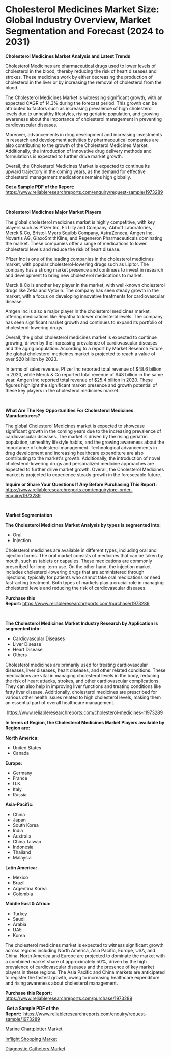 <p><h1>Cholesterol Medicines Market Size: Global Industry Overview, Market Segmentation and Forecast (2024 to 2031)</h1></p><p><strong>Cholesterol Medicines Market Analysis and Latest Trends</strong></p>
<p><p>Cholesterol Medicines are pharmaceutical drugs used to lower levels of cholesterol in the blood, thereby reducing the risk of heart diseases and strokes. These medicines work by either decreasing the production of cholesterol in the liver or by increasing the removal of cholesterol from the blood.</p><p>The Cholesterol Medicines Market is witnessing significant growth, with an expected CAGR of 14.3% during the forecast period. This growth can be attributed to factors such as increasing prevalence of high cholesterol levels due to unhealthy lifestyles, rising geriatric population, and growing awareness about the importance of cholesterol management in preventing cardiovascular diseases.</p><p>Moreover, advancements in drug development and increasing investments in research and development activities by pharmaceutical companies are also contributing to the growth of the Cholesterol Medicines Market. Additionally, the introduction of innovative drug delivery methods and formulations is expected to further drive market growth.</p><p>Overall, the Cholesterol Medicines Market is expected to continue its upward trajectory in the coming years, as the demand for effective cholesterol management medications remains high globally.</p></p>
<p><strong>Get a Sample PDF of the Report:&nbsp;</strong> <a href="https://www.reliableresearchreports.com/enquiry/request-sample/1973289">https://www.reliableresearchreports.com/enquiry/request-sample/1973289</a></p>
<p>&nbsp;</p>
<p><strong>Cholesterol Medicines Major Market Players</strong></p>
<p><p>The global cholesterol medicines market is highly competitive, with key players such as Pfizer Inc, Eli Lilly and Company, Abbott Laboratories, Merck & Co, Bristol-Myers Squibb Company, AstraZeneca, Amgen Inc, Novartis AG, GlaxoSmithKline, and Regeneron Pharmaceuticals dominating the market. These companies offer a range of medications to lower cholesterol levels and reduce the risk of heart disease.</p><p>Pfizer Inc is one of the leading companies in the cholesterol medicines market, with popular cholesterol-lowering drugs such as Lipitor. The company has a strong market presence and continues to invest in research and development to bring new cholesterol medications to market.</p><p>Merck & Co is another key player in the market, with well-known cholesterol drugs like Zetia and Vytorin. The company has seen steady growth in the market, with a focus on developing innovative treatments for cardiovascular disease.</p><p>Amgen Inc is also a major player in the cholesterol medicines market, offering medications like Repatha to lower cholesterol levels. The company has seen significant market growth and continues to expand its portfolio of cholesterol-lowering drugs.</p><p>Overall, the global cholesterol medicines market is expected to continue growing, driven by the increasing prevalence of cardiovascular diseases and the aging population. According to a report by Market Research Future, the global cholesterol medicines market is projected to reach a value of over $20 billion by 2023.</p><p>In terms of sales revenue, Pfizer Inc reported total revenue of $48.6 billion in 2020, while Merck & Co reported total revenue of $48 billion in the same year. Amgen Inc reported total revenue of $25.4 billion in 2020. These figures highlight the significant market presence and growth potential of these key players in the cholesterol medicines market.</p></p>
<p>&nbsp;</p>
<p><strong>What Are The Key Opportunities For Cholesterol Medicines Manufacturers?</strong></p>
<p><p>The global Cholesterol Medicines market is expected to showcase significant growth in the coming years due to the increasing prevalence of cardiovascular diseases. The market is driven by the rising geriatric population, unhealthy lifestyle habits, and the growing awareness about the importance of cholesterol management. Technological advancements in drug development and increasing healthcare expenditure are also contributing to the market's growth. Additionally, the introduction of novel cholesterol-lowering drugs and personalized medicine approaches are expected to further drive market growth. Overall, the Cholesterol Medicines market is projected to experience steady growth in the foreseeable future.</p></p>
<p><strong>Inquire or Share Your Questions If Any Before Purchasing This Report:</strong> <a href="https://www.reliableresearchreports.com/enquiry/pre-order-enquiry/1973289">https://www.reliableresearchreports.com/enquiry/pre-order-enquiry/1973289</a></p>
<p>&nbsp;</p>
<p><strong>Market Segmentation</strong></p>
<p><strong>The Cholesterol Medicines Market Analysis by types is segmented into:</strong></p>
<p><ul><li>Oral</li><li>Injection</li></ul></p>
<p><p>Cholesterol medicines are available in different types, including oral and injection forms. The oral market consists of medicines that can be taken by mouth, such as tablets or capsules. These medications are commonly prescribed for long-term use. On the other hand, the injection market includes cholesterol-lowering drugs that are administered through injections, typically for patients who cannot take oral medications or need fast-acting treatment. Both types of markets play a crucial role in managing cholesterol levels and reducing the risk of cardiovascular diseases.</p></p>
<p><strong>Purchase this Report:&nbsp;</strong><a href="https://www.reliableresearchreports.com/purchase/1973289">https://www.reliableresearchreports.com/purchase/1973289</a></p>
<p>&nbsp;</p>
<p><strong>The Cholesterol Medicines Market Industry Research by Application is segmented into:</strong></p>
<p><ul><li>Cardiovascular Diseases</li><li>Liver Disease</li><li>Heart Disease</li><li>Others</li></ul></p>
<p><p>Cholesterol medicines are primarily used for treating cardiovascular diseases, liver diseases, heart diseases, and other related conditions. These medications are vital in managing cholesterol levels in the body, reducing the risk of heart attacks, strokes, and other cardiovascular complications. They can also help in improving liver functions and treating conditions like fatty liver disease. Additionally, cholesterol medicines are prescribed for various other health issues related to high cholesterol levels, making them an essential part of overall healthcare management.</p></p>
<p><a href="https://www.reliableresearchreports.com/cholesterol-medicines-r1973289">&nbsp;https://www.reliableresearchreports.com/cholesterol-medicines-r1973289</a></p>
<p><strong>In terms of Region, the Cholesterol Medicines Market Players available by Region are:</strong></p>
<p>
    <p> <strong> North America: </strong>
        <ul>
            <li>United States</li>
            <li>Canada</li>
        </ul>
        </p> 
    <p> <strong> Europe: </strong>
        <ul>
            <li>Germany</li>
            <li>France</li>
            <li>U.K.</li>
            <li>Italy</li>
            <li>Russia</li>
        </ul>
        </p> 
    <p> <strong> Asia-Pacific: </strong>
        <ul>
            <li>China</li>
            <li>Japan</li>
            <li>South Korea</li>
            <li>India</li>
            <li>Australia</li>
            <li>China Taiwan</li>
            <li>Indonesia</li>
            <li>Thailand</li>
            <li>Malaysia</li>
        </ul>
        </p> 
    <p> <strong> Latin America: </strong>
        <ul>
            <li>Mexico</li>
            <li>Brazil</li>
            <li>Argentina Korea</li>
            <li>Colombia</li>
        </ul>
        </p> 
    <p> <strong> Middle East & Africa: </strong>
        <ul>
            <li>Turkey</li>
            <li>Saudi</li>
            <li>Arabia</li>
            <li>UAE</li>
            <li>Korea</li>
        </ul>
    </p>
    </p>
<p><p>The cholesterol medicines market is expected to witness significant growth across regions including North America, Asia Pacific, Europe, USA, and China. North America and Europe are projected to dominate the market with a combined market share of approximately 50%, driven by the high prevalence of cardiovascular diseases and the presence of key market players in these regions. The Asia Pacific and China markets are anticipated to register the fastest growth, owing to increasing healthcare expenditure and rising awareness about cholesterol management.</p></p>
<p><strong>Purchase this Report: </strong><a href="https://www.reliableresearchreports.com/purchase/1973289">https://www.reliableresearchreports.com/purchase/1973289</a></p>
<p>&nbsp;<strong>Get a Sample PDF of the Report:&nbsp;&nbsp;</strong><a href="https://www.reliableresearchreports.com/enquiry/request-sample/1973289">https://www.reliableresearchreports.com/enquiry/request-sample/1973289</a></p>
<p><strong></strong></p>
<p><p><a href="https://github.com/EbonyHane1955/Market-Research-Report-List-2/blob/main/marine-chartplotter-market.md">Marine Chartplotter Market</a></p><p><a href="https://github.com/NaomieConner2023/Market-Research-Report-List-1/blob/main/inflight-shopping-market.md">Inflight Shopping Market</a></p><p><a href="https://view.publitas.com/reportprime-1/global-diagnostic-catheters-market-size-and-market-trends-analysis-by-regional-outlook-competitive-strategies-forecasted-for-period-from-2024-to-2031/">Diagnostic Catheters Market</a></p></p>